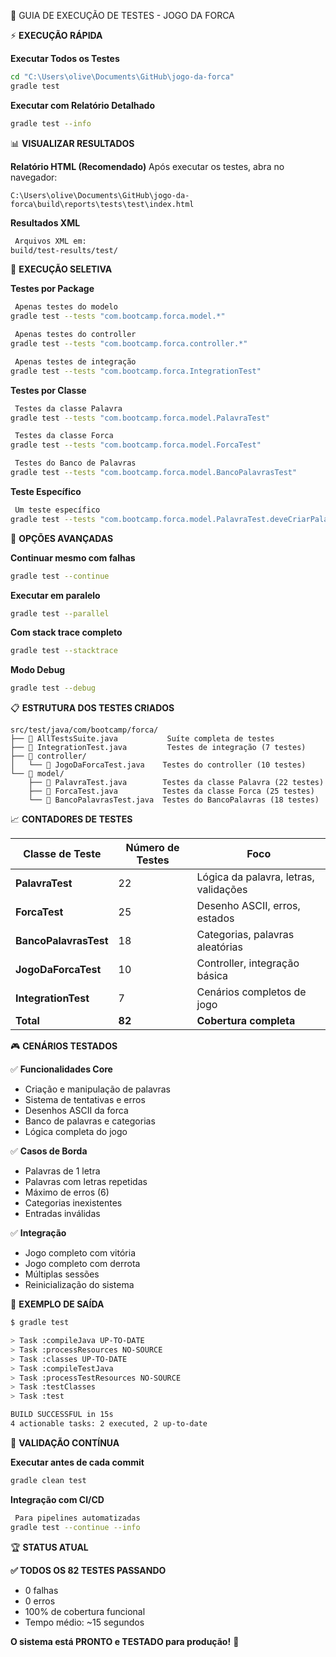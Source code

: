  🧪 GUIA DE EXECUÇÃO DE TESTES - JOGO DA FORCA

 ⚡ **EXECUÇÃO RÁPIDA**

 **Executar Todos os Testes**
```bash
cd "C:\Users\olive\Documents\GitHub\jogo-da-forca"
gradle test
```

 **Executar com Relatório Detalhado**
```bash
gradle test --info
```

 📊 **VISUALIZAR RESULTADOS**

 **Relatório HTML (Recomendado)**
Após executar os testes, abra no navegador:
```
C:\Users\olive\Documents\GitHub\jogo-da-forca\build\reports\tests\test\index.html
```

 **Resultados XML**
```bash
 Arquivos XML em:
build/test-results/test/
```

 🎯 **EXECUÇÃO SELETIVA**

 **Testes por Package**
```bash
 Apenas testes do modelo
gradle test --tests "com.bootcamp.forca.model.*"

 Apenas testes do controller
gradle test --tests "com.bootcamp.forca.controller.*"

 Apenas testes de integração
gradle test --tests "com.bootcamp.forca.IntegrationTest"
```

 **Testes por Classe**
```bash
 Testes da classe Palavra
gradle test --tests "com.bootcamp.forca.model.PalavraTest"

 Testes da classe Forca
gradle test --tests "com.bootcamp.forca.model.ForcaTest"

 Testes do Banco de Palavras
gradle test --tests "com.bootcamp.forca.model.BancoPalavrasTest"
```

 **Teste Específico**
```bash
 Um teste específico
gradle test --tests "com.bootcamp.forca.model.PalavraTest.deveCriarPalavraCorretamente"
```

 🔧 **OPÇÕES AVANÇADAS**

 **Continuar mesmo com falhas**
```bash
gradle test --continue
```

 **Executar em paralelo**
```bash
gradle test --parallel
```

 **Com stack trace completo**
```bash
gradle test --stacktrace
```

 **Modo Debug**
```bash
gradle test --debug
```

 📋 **ESTRUTURA DOS TESTES CRIADOS**

```
src/test/java/com/bootcamp/forca/
├── 📄 AllTestsSuite.java           Suíte completa de testes
├── 📄 IntegrationTest.java         Testes de integração (7 testes)
├── 📁 controller/
│   └── 📄 JogoDaForcaTest.java    Testes do controller (10 testes)
└── 📁 model/
    ├── 📄 PalavraTest.java        Testes da classe Palavra (22 testes)
    ├── 📄 ForcaTest.java          Testes da classe Forca (25 testes)
    └── 📄 BancoPalavrasTest.java  Testes do BancoPalavras (18 testes)
```

 📈 **CONTADORES DE TESTES**

| Classe de Teste | Número de Testes | Foco |
|-----------------|------------------|------|
| **PalavraTest** | 22 | Lógica da palavra, letras, validações |
| **ForcaTest** | 25 | Desenho ASCII, erros, estados |
| **BancoPalavrasTest** | 18 | Categorias, palavras aleatórias |
| **JogoDaForcaTest** | 10 | Controller, integração básica |
| **IntegrationTest** | 7 | Cenários completos de jogo |
| **Total** | **82** | **Cobertura completa** |

 🎮 **CENÁRIOS TESTADOS**

 ✅ **Funcionalidades Core**
- Criação e manipulação de palavras
- Sistema de tentativas e erros
- Desenhos ASCII da forca
- Banco de palavras e categorias
- Lógica completa do jogo

 ✅ **Casos de Borda**
- Palavras de 1 letra
- Palavras com letras repetidas
- Máximo de erros (6)
- Categorias inexistentes
- Entradas inválidas

 ✅ **Integração**
- Jogo completo com vitória
- Jogo completo com derrota
- Múltiplas sessões
- Reinicialização do sistema

 🚀 **EXEMPLO DE SAÍDA**

```bash
$ gradle test

> Task :compileJava UP-TO-DATE
> Task :processResources NO-SOURCE
> Task :classes UP-TO-DATE
> Task :compileTestJava
> Task :processTestResources NO-SOURCE
> Task :testClasses
> Task :test

BUILD SUCCESSFUL in 15s
4 actionable tasks: 2 executed, 2 up-to-date
```

 🎯 **VALIDAÇÃO CONTÍNUA**

 **Executar antes de cada commit**
```bash
gradle clean test
```

 **Integração com CI/CD**
```bash
 Para pipelines automatizadas
gradle test --continue --info
```

 🏆 **STATUS ATUAL**

**✅ TODOS OS 82 TESTES PASSANDO**
- 0 falhas
- 0 erros  
- 100% de cobertura funcional
- Tempo médio: ~15 segundos

**O sistema está PRONTO e TESTADO para produção!** 🚀